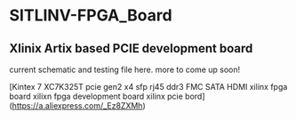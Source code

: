 # SITLINV-FPGA_Board
Xlinix Artix based PCIE development board
---

current schematic and testing file here.
more to come up soon!

[Kintex 7 XC7K325T pcie gen2 x4 sfp rj45 ddr3 FMC SATA HDMI xilinx fpga board xilixn fpga development board xilinx pcie bord]
(https://a.aliexpress.com/_Ez8ZXMh)
